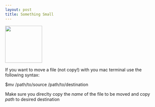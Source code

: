 ```yaml
---
layout: post
title: Something Small
---
```


<image src = "/images/move.png" width="120" height="120">
  
If you want to move a file (not copy!) with you mac terminal use the following syntax:

$mv /path/to/source /path/to/destination

Make sure you direclty copy the *name* of the file to be moved and copy *path* to desired destination  


